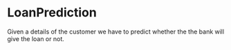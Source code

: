 # LoanPrediction
Given a details of the customer we have to predict whether the the bank will give the loan or not.
